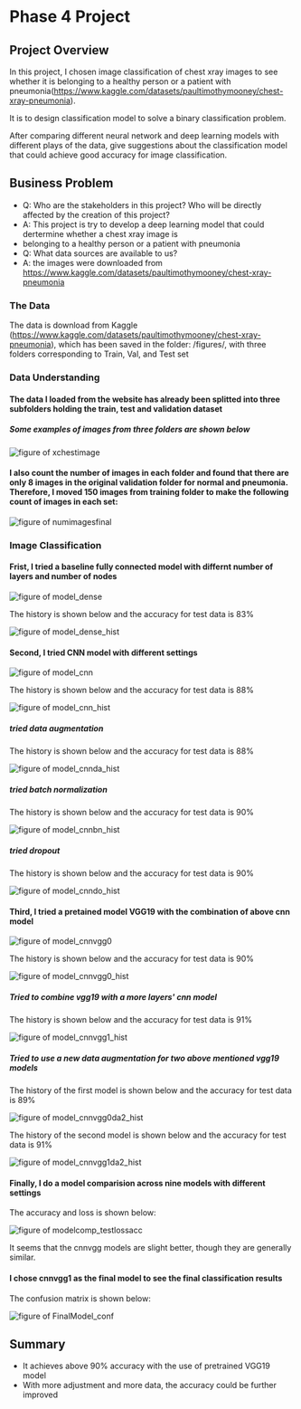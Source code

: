 # Phase 4 Project


## Project Overview

In this project, I chosen image classification of chest xray images to see whether it is belonging to a healthy person or a patient with pneumonia(https://www.kaggle.com/datasets/paultimothymooney/chest-xray-pneumonia). 

It is to design classification model to solve a binary classification problem. 

After comparing different neural network and deep learning models with different plays of the data, give suggestions about the classification model that could achieve good accuracy for image classification. 

## Business Problem

* Q: Who are the stakeholders in this project? Who will be directly affected by the creation of this project?
* A: This project is try to develop a deep learning model that could dertermine whether a chest xray image is
*    belonging to a healthy person or a patient with pneumonia
* Q: What data sources are available to us?
* A: the images were downloaded from https://www.kaggle.com/datasets/paultimothymooney/chest-xray-pneumonia


### The Data

The data is download from Kaggle (https://www.kaggle.com/datasets/paultimothymooney/chest-xray-pneumonia), which has been saved in the folder: /figures/, with three folders corresponding to Train, Val, and Test set


### Data Understanding

#### The data I loaded from the website has already been splitted into three subfolders holding the train, test and validation dataset

#####  Some examples of images from three folders are shown below

![figure of xchestimage](figures/xchestimage.png)

#### I also count the number of images in each folder and found that there are only 8 images in the original validation folder for normal and pneumonia. Therefore, I moved 150 images from training folder to make the following count of images in each set:

![figure of numimagesfinal](figures/numimagesfinal.png)


### Image Classification

#### Frist, I tried a baseline fully connected model with differnt number of layers and number of nodes


![figure of model_dense](figures/model_dense.png)

The history is shown below and the accuracy for test data is 83%

![figure of model_dense_hist](figures/model_dense_hist.png)


#### Second, I tried CNN model with different settings


![figure of model_cnn](figures/model_cnn.png)

The history is shown below and the accuracy for test data is 88%

![figure of model_cnn_hist](figures/model_cnn_hist.png)

##### tried data augmentation

The history is shown below and the accuracy for test data is 88%

![figure of model_cnnda_hist](figures/model_cnnda_hist.png)

##### tried batch normalization

The history is shown below and the accuracy for test data is 90%

![figure of model_cnnbn_hist](figures/model_cnnbn_hist.png)


##### tried dropout

The history is shown below and the accuracy for test data is 90%

![figure of model_cnndo_hist](figures/model_cnndo_hist.png)


#### Third, I tried a pretained model VGG19 with the combination of above cnn model

![figure of model_cnnvgg0](figures/model_cnnvgg0.png)

The history is shown below and the accuracy for test data is 90%

![figure of model_cnnvgg0_hist](figures/model_cnnvgg0_hist.png)


##### Tried to combine vgg19 with a more layers' cnn model

The history is shown below and the accuracy for test data is 91%

![figure of model_cnnvgg1_hist](figures/model_cnnvgg1_hist.png)

##### Tried to use a new data augmentation for two above mentioned vgg19 models

The history of the first model is shown below and the accuracy for test data is 89%

![figure of model_cnnvgg0da2_hist](figures/model_cnnvgg0da2_hist.png)

The history of the second model is shown below and the accuracy for test data is 91%

![figure of model_cnnvgg1da2_hist](figures/model_cnnvgg1da2_hist.png)


#### Finally, I do a model comparision across nine models with different settings

The accuracy and loss is shown below:

![figure of modelcomp_testlossacc](figures/modelcomp_testlossacc.png)

It seems that the cnnvgg models are slight better, though they are generally similar.

#### I chose cnnvgg1 as the final model to see the final classification results

The confusion matrix is shown below:

![figure of FinalModel_conf](figures/FinalModel_conf.png)


## Summary

- It achieves above 90% accuracy with the use of pretrained VGG19 model
- With more adjustment and more data, the accuracy could be further improved